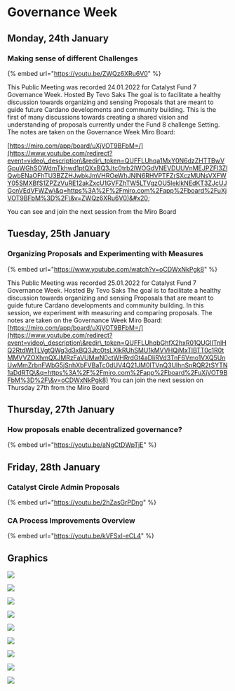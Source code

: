 # Governance Week

## Monday, 24th January

### Making sense of different Challenges



{% embed url="https://youtu.be/ZWQz6XRu6V0" %}

This Public Meeting was recorded 24.01.2022 for Catalyst Fund 7 Governance Week. Hosted By Tevo Saks The goal is to facilitate a healthy discussion towards organizing and sensing Proposals that are meant to guide future Cardano developments and community building. This is the first of many discussions towards creating a shared vision and understanding of proposals currently under the Fund 8 challenge Setting. The notes are taken on the Governance Week Miro Board:&#x20;

[https://miro.com/app/board/uXjVOT9BFbM=/](https://www.youtube.com/redirect?event=video\_description\&redir\_token=QUFFLUhqa1MxY0N6dzZHTTBwVGpuWGhSOWdmTkhwd1ptQXxBQ3Jtc0trb2lWOGdVNEVDUUVnMEJPZFl3ZlQwbENaOFhTU3BZZHJwbkJmVHROeWhJNlN6RHVPTFZrSXczMUNsVXFWY05SMXBfS1ZPZzVuRE12akZxcU1GVFZhTW5LTVgzOU5IeklkNEdKT3ZJcUJGcnVEdVFWZw\&q=https%3A%2F%2Fmiro.com%2Fapp%2Fboard%2FuXjVOT9BFbM%3D%2F\&v=ZWQz6XRu6V0)&#x20;

You can see and join the next session from the Miro Board

## Tuesday, 25th January

### Organizing Proposals and Experimenting with Measures

{% embed url="https://www.youtube.com/watch?v=oCDWxNkPgk8" %}

This Public Meeting was recorded 25.01.2022 for Catalyst Fund 7 Governance Week. Hosted By Tevo Saks The goal is to facilitate a healthy discussion towards organizing and sensing Proposals that are meant to guide future Cardano developments and community building. In this session, we experiment with measuring and comparing proposals. The notes are taken on the Governance Week Miro Board: [https://miro.com/app/board/uXjVOT9BFbM=/](https://www.youtube.com/redirect?event=video\_description\&redir\_token=QUFFLUhqbGhfX2hxR01QUGlITnlHQ2RtdWtTLVgtQWg3d3xBQ3Jtc0tsLXlkRUhSMU1kMVVHQjMxTlBTT0c1R0tMMVVZOXhmQXJMRzFaVUMwN0ctWHRrdGt4aDliRVd3TnF6Vmo1VXQ5UnUwMmZrbnFWbG5jSnhXbFVBaTc0dUV4Q21JM0lTVnQ3UlhnSnRQR2tSYTN1aDdRTQ\&q=https%3A%2F%2Fmiro.com%2Fapp%2Fboard%2FuXjVOT9BFbM%3D%2F\&v=oCDWxNkPgk8) You can join the next session on Thursday 27th from the Miro Board

## Thursday, 27th January

### How proposals enable decentralized governance?

{% embed url="https://youtu.be/aNgCtDWpTjE" %}

## Friday, 28th January

### Catalyst Circle Admin Proposals

{% embed url="https://youtu.be/2hZasGrPDng" %}

### CA Process Improvements Overview

{% embed url="https://youtu.be/kVFSxI-eCL4" %}

## Graphics

![](../.gitbook/assets/governance\_week\_1.png)

![](../.gitbook/assets/governance\_week\_11\_2.png)

![](../.gitbook/assets/governance\_week\_15.png)

![](../.gitbook/assets/governance\_week\_19.png)

![](../.gitbook/assets/governance\_week\_12.png)

![](../.gitbook/assets/governance\_week\_9.png)

![](../.gitbook/assets/governance\_week\_5.png)

![](../.gitbook/assets/GOVERNANCE\_WEEK\_21.png)

![](../.gitbook/assets/governance\_week\_20.png)
